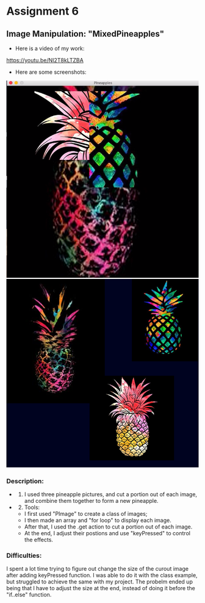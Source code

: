 # Assignment 6
## Image Manipulation: "MixedPineapples"
- Here is a video of my work:

<https://youtu.be/NI2T8kLTZBA>

- Here are some screenshots:

![](MP1.png)
![](MP2.png)

### Description:
- 1) I used three pineapple pictures, and cut a portion out of each image, and combine them together to form a new pineapple.
- 2) Tools: 
  - I first used "PImage" to create a class of images; 
  - I then made an array and "for loop" to display each image.
  - After that, I used the .get action to cut a portion out of each image.
  - At the end, I adjust their postions and use "keyPressed" to control the effects. 
### Difficulties:
I spent a lot time trying to figure out change the size of the curout image after adding keyPressed function. 
I was able to do it with the class example, but struggled to achieve the same with my project. 
The probelm ended up being that I have to adjust the size at the end, instead of doing it before the "if..else" function. 

